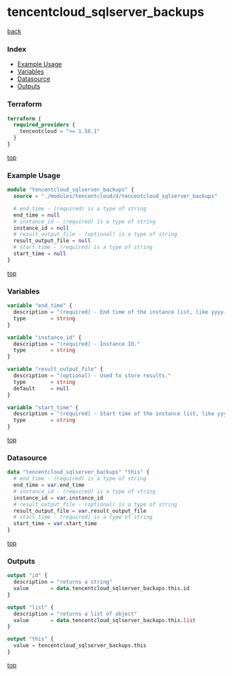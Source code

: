 # tencentcloud_sqlserver_backups

[back](../tencentcloud.md)

### Index

- [Example Usage](#example-usage)
- [Variables](#variables)
- [Datasource](#datasource)
- [Outputs](#outputs)

### Terraform

```terraform
terraform {
  required_providers {
    tencentcloud = ">= 1.56.1"
  }
}
```

[top](#index)

### Example Usage

```terraform
module "tencentcloud_sqlserver_backups" {
  source = "./modules/tencentcloud/d/tencentcloud_sqlserver_backups"

  # end_time - (required) is a type of string
  end_time = null
  # instance_id - (required) is a type of string
  instance_id = null
  # result_output_file - (optional) is a type of string
  result_output_file = null
  # start_time - (required) is a type of string
  start_time = null
}
```

[top](#index)

### Variables

```terraform
variable "end_time" {
  description = "(required) - End time of the instance list, like yyyy-MM-dd HH:mm:ss."
  type        = string
}

variable "instance_id" {
  description = "(required) - Instance ID."
  type        = string
}

variable "result_output_file" {
  description = "(optional) - Used to store results."
  type        = string
  default     = null
}

variable "start_time" {
  description = "(required) - Start time of the instance list, like yyyy-MM-dd HH:mm:ss."
  type        = string
}
```

[top](#index)

### Datasource

```terraform
data "tencentcloud_sqlserver_backups" "this" {
  # end_time - (required) is a type of string
  end_time = var.end_time
  # instance_id - (required) is a type of string
  instance_id = var.instance_id
  # result_output_file - (optional) is a type of string
  result_output_file = var.result_output_file
  # start_time - (required) is a type of string
  start_time = var.start_time
}
```

[top](#index)

### Outputs

```terraform
output "id" {
  description = "returns a string"
  value       = data.tencentcloud_sqlserver_backups.this.id
}

output "list" {
  description = "returns a list of object"
  value       = data.tencentcloud_sqlserver_backups.this.list
}

output "this" {
  value = tencentcloud_sqlserver_backups.this
}
```

[top](#index)